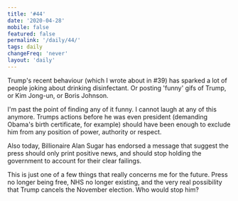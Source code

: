 ```yaml
---
title: '#44'
date: '2020-04-28'
mobile: false
featured: false
permalink: '/daily/44/'
tags: daily
changeFreq: 'never'
layout: 'daily'
---
```


Trump's recent behaviour (which I wrote about in #39) has sparked a lot of people joking about drinking disinfectant. Or posting 'funny' gifs of Trump, or Kim Jong-un, or Boris Johnson.

I'm past the point of finding any of it funny. I cannot laugh at any of this anymore. Trumps actions before he was even president (demanding Obama's birth certificate, for example) should have been enough to exclude him from any position of power, authority or respect.

Also today, Billionaire Alan Sugar has endorsed a message that suggest the press should only print positive news, and should stop holding the government to account for their clear failings.

This is just one of a few things that really concerns me for the future. Press no longer being free, NHS no longer existing, and the very real possibility that Trump cancels the November election. Who would stop him?
